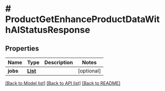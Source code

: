 # # ProductGetEnhanceProductDataWithAIStatusResponse


## Properties 


Name | Type | Description | Notes
------------ | ------------- | ------------- | -------------
**jobs**| [**List<GetEnhanceProductDataWithAIStatusResponseJob>**](GetEnhanceProductDataWithAIStatusResponseJob.md) |   | [optional]


[[Back to Model list]](../../README.md#models) [[Back to API list]](../../README.md#endpoints) [[Back to README]](../../README.md)

